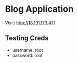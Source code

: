 
# Blog Application

Visit: http://18.191.173.47/

## Testing Creds

- username: root
- password: root



